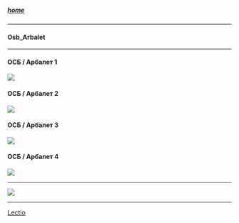 ##### [home](!0SB.md#osb)

***  
#### Osb_Arbalet   

***  
#### ОСБ / Арбалет 1  

[![](https://i.ytimg.com/vi/pouFQqZgRHQ/maxresdefault.jpg)](https://www.youtube.com/watch?v=pouFQqZgRHQ)  

#### ОСБ / Арбалет 2  

[![](https://i.ytimg.com/vi/3BaDN0xDIJc/maxresdefault.jpg)](https://www.youtube.com/watch?v=3BaDN0xDIJc)  

#### ОСБ / Арбалет 3  

[![](https://i.ytimg.com/vi/Wac1Q45IkZA/maxresdefault.jpg)](https://www.youtube.com/watch?v=Wac1Q45IkZA)  

#### ОСБ / Арбалет 4  

[![](https://i.ytimg.com/vi/1TVN-buN9IA/maxresdefault.jpg)](https://youtu.be/1TVN-buN9IA)  

***
[![](https://telegra.ph/file/591dc1e98963a1b24f844.jpg)](ABCDEFGoal.md#abcdefgoal)   

***  
[Lectio](Lectio.md#lectio)   
